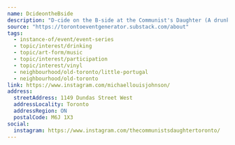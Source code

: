 ```yaml
---
name: DcideontheBside
description: "D-cide on the B-side at the Communist's Daughter (A drunken whole-room divebar music debate)"
source: "https://torontoeventgenerator.substack.com/about"
tags:
  - instance-of/event/event-series
  - topic/interest/drinking
  - topic/art-form/music
  - topic/interest/participation
  - topic/interest/vinyl
  - neighbourhood/old-toronto/little-portugal
  - neighbourhood/old-toronto
link: https://www.instagram.com/michaellouisjohnson/
address:
  streetAddress: 1149 Dundas Street West
  addressLocality: Toronto
  addressRegion: ON
  postalCode: M6J 1X3
social:
  instagram: https://www.instagram.com/thecommunistsdaughtertoronto/
---
```

